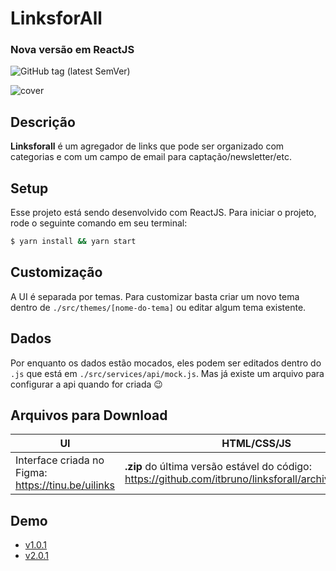 # LinksforAll
### Nova versão em ReactJS

![GitHub tag (latest SemVer)](https://img.shields.io/github/package-json/v/itbruno/linksforall)

![cover](https://cldup.com/v6OkMOSwGX-2000x2000.jpeg)

## Descrição

**Linksforall** é um agregador de links que pode ser organizado com categorias e com um campo de email para captação/newsletter/etc.

## Setup

Esse projeto está sendo desenvolvido com ReactJS. Para iniciar o projeto, rode o seguinte comando em seu terminal:

```sh
$ yarn install && yarn start
```

## Customização

A UI é separada por temas. Para customizar basta criar um novo tema dentro de `./src/themes/[nome-do-tema]` ou editar algum tema existente.

## Dados

Por enquanto os dados estão mocados, eles podem ser editados dentro do `.js` que está em `./src/services/api/mock.js`. Mas já existe um arquivo para configurar a api quando for criada 😉

## Arquivos para Download

| UI                                                 | HTML/CSS/JS                                                                                            |
| -------------------------------------------------- | ------------------------------------------------------------------------------------------------------ |
| Interface criada no Figma: https://tinu.be/uilinks | **.zip** do última versão estável do código: https://github.com/itbruno/linksforall/archive/master.zip |

## Demo

-   [v1.0.1](https://linksforall.surge.sh)
-   [v2.0.1](https://linksforall.vercel.app)
